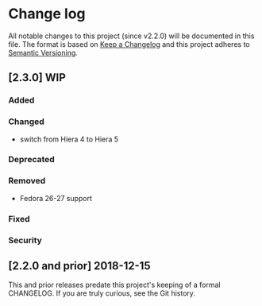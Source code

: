 <!--
# This file is part of the doubledog-systemd Puppet module.
# Copyright 2018-2019 John Florian
# SPDX-License-Identifier: GPL-3.0-or-later

Template

## [VERSION] DATE/WIP
### Added
### Changed
### Deprecated
### Removed
### Fixed
### Security

-->

# Change log

All notable changes to this project (since v2.2.0) will be documented in this file.  The format is based on [Keep a Changelog](http://keepachangelog.com/en/1.0.0/) and this project adheres to [Semantic Versioning](http://semver.org).

## [2.3.0] WIP
### Added
### Changed
- switch from Hiera 4 to Hiera 5
### Deprecated
### Removed
- Fedora 26-27 support
### Fixed
### Security

## [2.2.0 and prior] 2018-12-15

This and prior releases predate this project's keeping of a formal CHANGELOG.  If you are truly curious, see the Git history.
